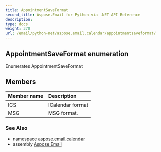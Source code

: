 ```yaml
---
title: AppointmentSaveFormat
second_title: Aspose.Email for Python via .NET API Reference
description: 
type: docs
weight: 370
url: /email/python-net/aspose.email.calendar/appointmentsaveformat/
---
```


## AppointmentSaveFormat enumeration

Enumerates AppointmentSaveFormat

## Members
| Member name | Description |
| :- | :- |
|ICS|ICalendar format|
|MSG|MSG format.|

### See Also

* namespace [aspose.email.calendar](/email/python-net/aspose.email.calendar/)
* assembly [Aspose.Email](/slides/python-net/)

